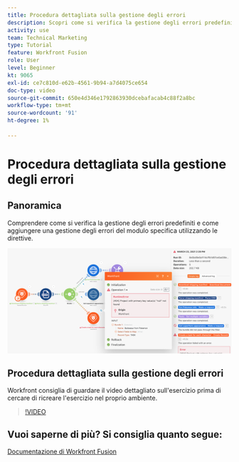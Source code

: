 ```yaml
---
title: Procedura dettagliata sulla gestione degli errori
description: Scopri come si verifica la gestione degli errori predefiniti e come aggiungere una gestione degli errori del modulo specifica utilizzando le direttive in [!DNL Adobe Workfront Fusion].
activity: use
team: Technical Marketing
type: Tutorial
feature: Workfront Fusion
role: User
level: Beginner
kt: 9065
exl-id: ce7c810d-e62b-4561-9b94-a7d4075ce654
doc-type: video
source-git-commit: 650e4d346e1792863930dcebafacab4c88f2a8bc
workflow-type: tm+mt
source-wordcount: '91'
ht-degree: 1%

---
```


# Procedura dettagliata sulla gestione degli errori

## Panoramica

Comprendere come si verifica la gestione degli errori predefiniti e come aggiungere una gestione degli errori del modulo specifica utilizzando le direttive.

![Immagine di uno scenario con gestione degli errori](assets/troubleshooting-and-error-handling-7.png)

## Procedura dettagliata sulla gestione degli errori

Workfront consiglia di guardare il video dettagliato sull&#39;esercizio prima di cercare di ricreare l&#39;esercizio nel proprio ambiente.

>[!VIDEO](https://video.tv.adobe.com/v/335306/?quality=12&learn=on)

## Vuoi saperne di più? Si consiglia quanto segue:

[Documentazione di Workfront Fusion](https://experienceleague.adobe.com/docs/workfront/using/adobe-workfront-fusion/workfront-fusion-2.html?lang=en)
